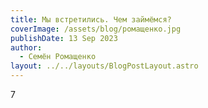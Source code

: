 ```yaml
---
title: Мы встретились. Чем займёмся?
coverImage: /assets/blog/ромащенко.jpg
publishDate: 13 Sep 2023
author:
  - Семён Ромащенко
layout: ../../layouts/BlogPostLayout.astro
---
```

7